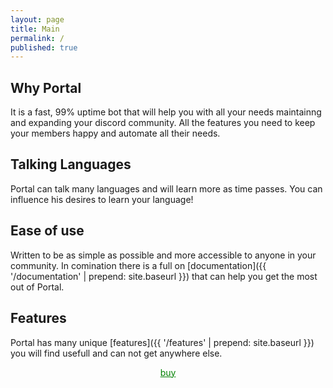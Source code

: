 ```yaml
---
layout: page
title: Main
permalink: /
published: true
---
```


<div class="page" markdown="1">

## Why Portal
It is a fast, 99% uptime bot that will help you with all your needs maintainng and expanding your discord community.
All the features you need to keep your members happy and automate all their needs.

## Talking Languages
Portal can talk many languages and will learn more as time passes. You can influence his desires to learn your language!

## Ease of use
Written to be as simple as possible and more accessible to anyone in your community. In comination there is a full on
[documentation]({{ '/documentation' | prepend: site.baseurl }}) that can help you get the most out of Portal.

## Features
Portal has many unique [features]({{ '/features' | prepend: site.baseurl }}) you will find usefull and can not get anywhere else.

<center>
    <a href="{{ '/buy' | prepend: site.baseurl }}" style="color:green">buy</a>
</center>
</div>

